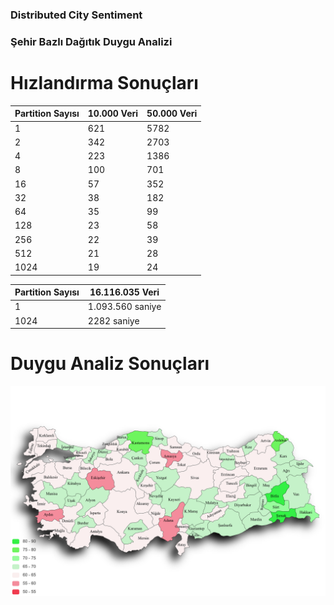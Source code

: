 ### Distributed City Sentiment
### Şehir Bazlı Dağıtık Duygu Analizi


# Hızlandırma Sonuçları
| Partition Sayısı | 10.000 Veri | 50.000 Veri |
| ---------------- | ----------- | ----------- |
| 1                |  621        |  5782       |
| 2                |  342        | 2703        |
| 4                | 223         | 1386        |
| 8                | 100         | 701         |
| 16               | 57          | 352         |
| 32               | 38          | 182         |
| 64               | 35          | 99          |
| 128              | 23          | 58          |
| 256              | 22          | 39          |
| 512              | 21          | 28          |
| 1024             | 19          | 24          |


| Partition Sayısı | 16.116.035 Veri |
| ---------------- | ----------- |
| 1                | 1.093.560 saniye |
| 1024             |  2282 saniye |

# Duygu Analiz Sonuçları
![Mutluluk Haritası](sentiment_result.png "Mutluluk Haritası")
